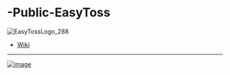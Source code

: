 # -Public-EasyToss

![EasyTossLogo_288](https://github.com/Klian326/-Public-EasyToss/assets/48155922/c0d5c964-6327-4a3a-9cac-40757cc1c7e7)

* [Wiki](https://github.com/Klian326/-Public-EasyToss/wiki)

***

[![image](https://user-images.githubusercontent.com/48155922/229132365-25a106e6-1f63-49c0-a3b6-a9c1bd7f051b.png)](https://discord.gg/DQRFRJMvQJ)
